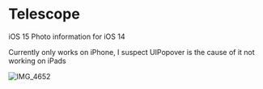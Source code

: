 # Telescope
iOS 15 Photo information for iOS 14

Currently only works on iPhone, I suspect UIPopover is the cause of it not working on iPads

![IMG_4652](https://user-images.githubusercontent.com/13209789/121727803-627cb580-caba-11eb-8060-89275e033568.PNG)

